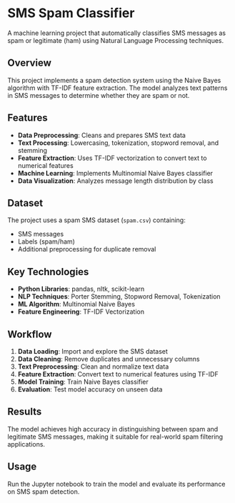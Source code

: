 # SMS Spam Classifier

A machine learning project that automatically classifies SMS messages as spam or legitimate (ham) using Natural Language Processing techniques.

## Overview

This project implements a spam detection system using the Naive Bayes algorithm with TF-IDF feature extraction. The model analyzes text patterns in SMS messages to determine whether they are spam or not.

## Features

- **Data Preprocessing**: Cleans and prepares SMS text data
- **Text Processing**: Lowercasing, tokenization, stopword removal, and stemming
- **Feature Extraction**: Uses TF-IDF vectorization to convert text to numerical features
- **Machine Learning**: Implements Multinomial Naive Bayes classifier
- **Data Visualization**: Analyzes message length distribution by class

## Dataset

The project uses a spam SMS dataset (`spam.csv`) containing:
- SMS messages
- Labels (spam/ham)
- Additional preprocessing for duplicate removal

## Key Technologies

- **Python Libraries**: pandas, nltk, scikit-learn
- **NLP Techniques**: Porter Stemming, Stopword Removal, Tokenization
- **ML Algorithm**: Multinomial Naive Bayes
- **Feature Engineering**: TF-IDF Vectorization

## Workflow

1. **Data Loading**: Import and explore the SMS dataset
2. **Data Cleaning**: Remove duplicates and unnecessary columns
3. **Text Preprocessing**: Clean and normalize text data
4. **Feature Extraction**: Convert text to numerical features using TF-IDF
5. **Model Training**: Train Naive Bayes classifier
6. **Evaluation**: Test model accuracy on unseen data

## Results

The model achieves high accuracy in distinguishing between spam and legitimate SMS messages, making it suitable for real-world spam filtering applications.

## Usage

Run the Jupyter notebook to train the model and evaluate its performance on SMS spam detection.
